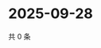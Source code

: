 # 2025-09-28

共 0 条

<!-- BEGIN ZHIHUQUESTIONS -->
<!-- 最后更新时间 Sun Sep 28 2025 23:09:44 GMT+0800 (China Standard Time) -->

<!-- END ZHIHUQUESTIONS -->
